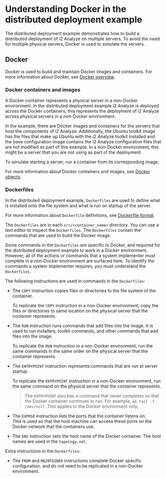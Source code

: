 # Understanding Docker in the distributed deployment example
The distributed deployment example demonstrates how to build a distributed deployment of i2 Analyze on multiple servers. To avoid the need for multiple physical servers, Docker is used to simulate the servers.

## Docker
Docker is used to build and maintain Docker images and containers.
For more information about Docker, see [Docker overview](https://docs.docker.com/engine/docker-overview/#the-docker-platform).

### Docker containers and images
A Docker container represents a physical server in a non-Docker environment. In the distributed deployment example i2 Analyze is deployed across the Docker containers, this represents the deployment of i2 Analyze across physical servers in a non-Docker environment.

In the example, there are Docker images and containers for the servers that host the components of i2 Analyze. Additionally, the Ubuntu toolkit image has the files that make up Ubuntu with the i2 Analyze toolkit installed and the base configuration image contains the i2 Analyze configuration files that are not modified as part of this example. In a non-Docker environment, this might be a server that you are not using as part of the deployment.

To simulate starting a server, run a container from its corresponding image.

For more information about Docker containers and images, see [Docker objects](https://docs.docker.com/engine/docker-overview/#docker-objects).

### Dockerfiles
In the distributed deployment example, `Dockerfiles` are used to define what is installed onto the file system and what is run on startup of the server.

For more information about `Dockerfile` definitions, see [Dockerfile format](https://docs.docker.com/engine/reference/builder/#format).

The `Dockerfiles` are in each `src/<container_name>` directory. You can use a text editor to inspect the `Dockerfiles`. The `Dockerfiles` contain the commands that are used to build the Docker image.

Some commands in the `Dockerfiles` are specific to Docker, and required for the distributed deployment example to work in a Docker environment. However, all of the actions or commands that a system implementer must complete in a non-Docker environment are surfaced here. To identify the commands a system implementer requires, you must understand the `Dockerfiles`.

The following instructions are used in commands in the `Dockerfiles`:

- The `COPY` instruction copies files or directories to the file system of the container.

  To replicate the `COPY` instruction in a non-Docker environment, copy the files or directories to same location on the physical server that the container represents.

- The `RUN` instruction runs commands that add files into the image. It is used to run installers, toolkit commands, and other commands that add files into the image.  

  To replicate the `RUN` instruction in a non-Docker environment, run the same commands in the same order on the physical server that the container represents.

- The `ENTRYPOINT` instruction represents commands that are run at server startup.

  To replicate the `ENTRYPOINT` instruction in a non-Docker environment, run the same command on the physical server that the container represents.

  > The `ENTRYPOINT` also has a command that never completes so that the Docker container continues to run. For example, `&& tail -f /dev/null`. This applies to the Docker environment only.

- The `EXPOSE` instruction lists the ports that the container listens on.  
    This is used so that the host machine can access these ports on the Docker network that the containers use.

- The `ENV` instruction sets the host name of the Docker container. The host names are used in the `topology.xml`.


Extra instructions in the `Dockerfiles`:

- The `FROM` and `MAINTAINER` instructions complete Docker specific configuration, and do not need to be replicated in a non-Docker environment.
